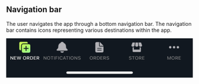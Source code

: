 ## Navigation bar

The user navigates the app through a bottom navigation bar. The navigation bar contains icons representing various destinations within the app.

![Navigation bar](./images/screenshots/navigation-bar/01.jpg?raw=true "Navigation-bar")


